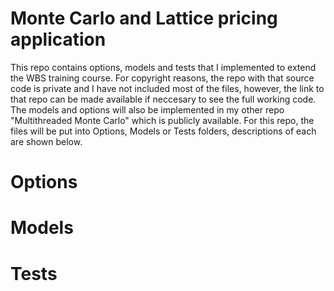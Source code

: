 # Monte Carlo and Lattice pricing application
This repo contains options, models and tests that I implemented to extend the WBS training course. For copyright reasons, the repo with that source code is private and I have not included most of the files, however, the link to that repo can be made available if neccesary to see the full working code. The models and options will also be implemented in my other repo "Multithreaded Monte Carlo" which is publicly available. For this repo, the files will be put into Options, Models or Tests folders, descriptions of each are shown below.

# Options

# Models

# Tests
